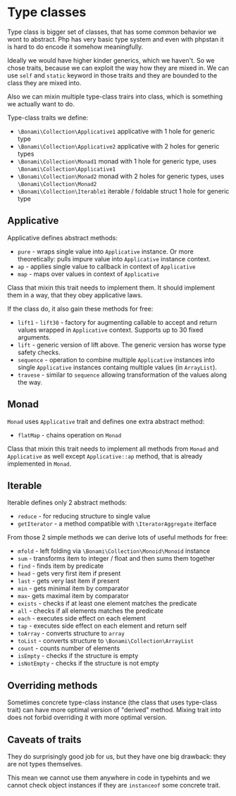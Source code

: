 # Type classes

Type class is bigger set of classes, that has some common behavior we wont to abstract. 
Php has very basic type system and even with phpstan it is hard to do encode it somehow meaningfully.

Ideally we would have higher kinder generics, which we haven't. So we chose traits, because we can
exploit the way how they are mixed in. We can use `self` and `static` keyword in those traits and they
are bounded to the class they are mixed into.

Also we can mixin multiple type-class trairs into class, which is something we actually want to do.

Type-class traits we define:
- `\Bonami\Collection\Applicative1` applicative with 1 hole for generic type
- `\Bonami\Collection\Applicative2` applicative with 2 holes for generic types
- `\Bonami\Collection\Monad1` monad with 1 hole for generic type, uses `\Bonami\Collection\Applicative1`
- `\Bonami\Collection\Monad2` monad with 2 holes for generic types, uses `\Bonami\Collection\Monad2`
- `\Bonami\Collection\Iterable1` iterable / foldable struct 1 hole for generic type

## Applicative

Applicative defines abstract methods:
- `pure` - wraps single value into `Applicative` instance. Or more theoretically: pulls impure value into `Applicative` instance context.
- `ap` - applies single value to callback in context of `Applicative`
- `map` - maps over values in context of `Applicative`

Class that mixin this trait needs to implement them. It should implement them in a way, that they obey applicative laws.

If the class do, it also gain these methods for free:
- `lift1` - `lift30` - factory for augmenting callable to accept and return values wrapped in `Applicative` context. Supports up to 30 fixed arguments.
- `lift` - generic version of lift above. The generic version has worse type safety checks.
- `sequence` - operation to combine multiple `Applicative` instances into single `Applicative` instances containg multiple values (in `ArrayList`).
- `travese` - similar to `sequence` allowing transformation of the values along the way.

## Monad

`Monad` uses `Applicative` trait and defines one extra abstract method:
- `flatMap` - chains operation on `Monad`

Class that mixin this trait needs to implement all methods from `Monad` and `Applicative` as well except `Applicative::ap` method,
that is already implemented in `Monad`.

## Iterable

Iterable defines only 2 abstract methods:
- `reduce` - for reducing structure to single value
- `getIterator` - a method compatible with `\IteratorAggregate` iterface

From those 2 simple methods we can derive lots of useful methods for free:
- `mfold` - left folding via `\Bonami\Collection\Monoid\Monoid` instance
- `sum` - transforms item to integer / float and then sums them together
- `find` - finds item by predicate
- `head` - gets very first item if present 
- `last` - gets very last item if present
- `min` - gets minimal item by comparator
- `max`- gets maximal item by comparator
- `exists` - checks if at least one element matches the predicate
- `all` - checks if all elements matches the predicate 
- `each` - executes side effect on each element
- `tap` - executes side effect on each element and return self
- `toArray` - converts structure to `array`
- `toList` - converts structure to `\Bonami\Collection\ArrayList`
- `count` - counts number of elements
- `isEmpty` - checks if the structure is empty
- `isNotEmpty` - checks if the structure is not empty

## Overriding methods

Sometimes concrete type-class instance (the class that uses type-class trait) can have more optimal version of
"derived" method. Mixing trait into does not forbid overriding it with more optimal version.

## Caveats of traits

They do surprisingly good job for us, but they have one big drawback: they are not types themselves.

This mean we cannot use them anywhere in code in typehints and we cannot check object instances if 
they are `instanceof` some concrete trait.  
